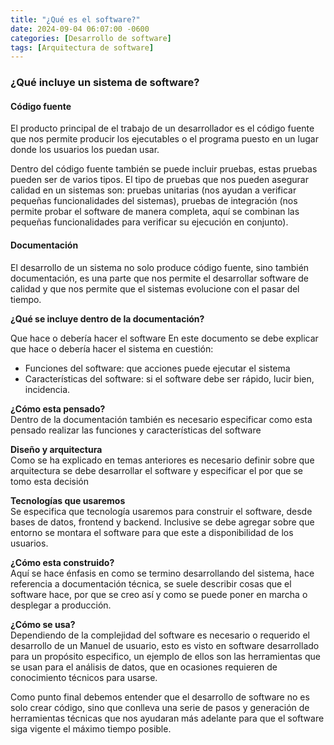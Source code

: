 ```yaml
---
title: "¿Qué es el software?"
date: 2024-09-04 06:07:00 -0600
categories: [Desarrollo de software]
tags: [Arquitectura de software]
---
```


### ¿Qué incluye un sistema de software?
#### Código fuente
El producto principal de el trabajo de un desarrollador es el código fuente que nos permite producir los ejecutables o el programa puesto en un lugar donde los usuarios los puedan usar.

Dentro del código fuente también se puede incluir pruebas, estas pruebas pueden ser de varios tipos. El tipo de pruebas que nos pueden asegurar calidad en un sistemas son: pruebas unitarias (nos ayudan a verificar pequeñas funcionalidades del sistemas), pruebas de integración (nos permite probar el software de manera completa, aquí se combinan las pequeñas funcionalidades para verificar su ejecución en conjunto).

#### Documentación
El desarrollo de un sistema no solo produce código fuente, sino también documentación, es una parte que nos permite el desarrollar software de calidad y que nos permite que el sistemas evolucione con el pasar del tiempo. 

**¿Qué se incluye dentro de la documentación?**  

Que hace o debería hacer el software 
En este documento se debe explicar que hace o debería hacer el sistema en cuestión: 
- Funciones del software: que acciones puede ejecutar el sistema
- Características del software: si el software debe ser rápido, lucir bien, incidencia.

**¿Cómo esta pensado?**  
Dentro de la documentación también es necesario especificar como esta pensado realizar las funciones y características del software

**Diseño y arquitectura**  
Como se ha explicado en temas anteriores es necesario definir sobre que arquitectura se debe desarrollar el software y especificar el por que se tomo esta decisión

**Tecnologías que usaremos**  
Se especifica que tecnología usaremos para construir el software, desde bases de datos, frontend y backend. Inclusive se debe agregar sobre que entorno se montara el software para que este a disponibilidad de los usuarios.

**¿Cómo esta construido?**  
Aquí se hace énfasis en como se termino desarrollando del sistema, hace referencia a documentación técnica, se suele describir cosas que el software hace, por que se creo así y como se puede poner en marcha o desplegar a producción.

**¿Cómo se usa?**  
Dependiendo de la complejidad del software es necesario o requerido el desarrollo de un Manuel de usuario, esto es visto en software desarrollado para un propósito especifico, un ejemplo de ellos son las herramientas que se usan para el análisis de datos, que en ocasiones requieren de conocimiento técnicos para usarse.

Como punto final debemos entender que el desarrollo de software no es solo crear código, sino que conlleva una serie de pasos y generación de herramientas técnicas que nos ayudaran más adelante para que el software siga vigente el máximo tiempo posible.







